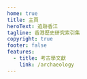 ```yaml
---
home: true
title: 主頁
heroText: 追跡香江
tagline: 香港歷史研究索引集
copyright: true
footer: false
features:
  - title: 考古學文獻
    link: /archaeology
---
```

